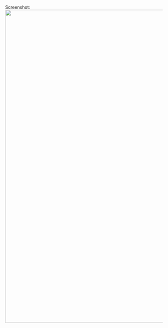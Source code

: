 Screenshot:
<img src='https://github.com/Lukm4nZ3r0/frontend-test-baritoTech/blob/master/ScreenShot.png' width=1000 />
